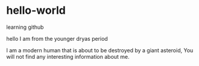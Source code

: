 # hello-world
learning github

hello I am from the younger dryas period

I am a modern human that is about to be destroyed by a giant asteroid,
You will not find any interesting information about me.
